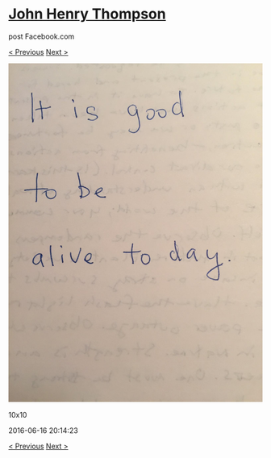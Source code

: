 # [John Henry Thompson](../README.md)
post Facebook.com

[< Previous](2016-06-16-2.md) [Next >](2016-06-16-4.md)

[![](../media/2016-06-16/10x10-12.jpg)](../README.md)

10x10

2016-06-16 20:14:23

[< Previous](2016-06-16-2.md) [Next >](2016-06-16-4.md)